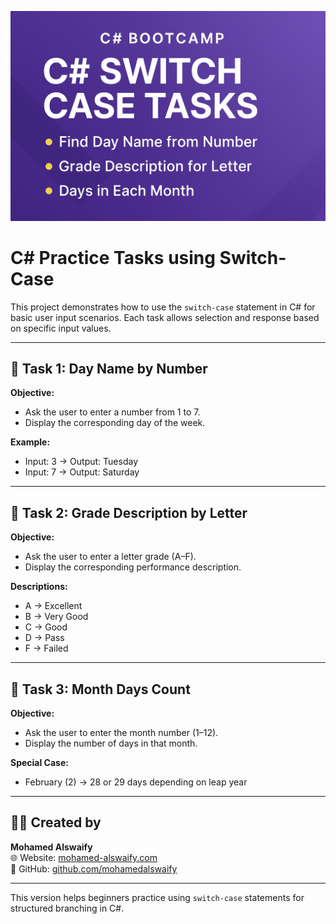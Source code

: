 ![C# Switch Case Cover](csharp-switch-case-cover.png)


# C# Practice Tasks using Switch-Case

This project demonstrates how to use the `switch-case` statement in C# for basic user input scenarios.
Each task allows selection and response based on specific input values.

---

## 🧠 Task 1: Day Name by Number

**Objective:**
- Ask the user to enter a number from 1 to 7.
- Display the corresponding day of the week.

**Example:**
- Input: 3 → Output: Tuesday
- Input: 7 → Output: Saturday

---

## 🧠 Task 2: Grade Description by Letter

**Objective:**
- Ask the user to enter a letter grade (A–F).
- Display the corresponding performance description.

**Descriptions:**
- A → Excellent
- B → Very Good
- C → Good
- D → Pass
- F → Failed

---

## 🧠 Task 3: Month Days Count

**Objective:**
- Ask the user to enter the month number (1–12).
- Display the number of days in that month.

**Special Case:**
- February (2) → 28 or 29 days depending on leap year

---

## 👨‍💻 Created by
**Mohamed Alswaify**  
🌐 Website: [mohamed-alswaify.com](https://mohamed-alswaify.com)  
🔗 GitHub: [github.com/mohamedalswaify](https://github.com/mohamedalswaify)

---

This version helps beginners practice using `switch-case` statements for structured branching in C#.
